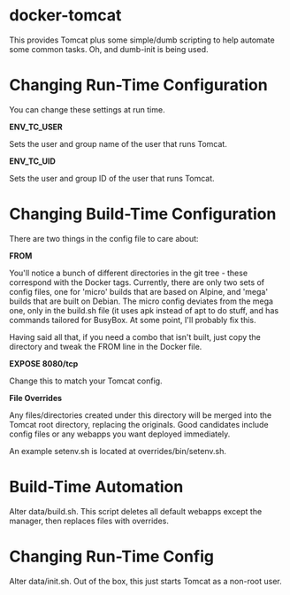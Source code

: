 # docker-tomcat

This provides Tomcat plus some simple/dumb scripting to help automate some
common tasks. Oh, and dumb-init is being used.

# Changing Run-Time Configuration

You can change these settings at run time.

**ENV_TC_USER**

Sets the user and group name of the user that runs Tomcat.

**ENV_TC_UID**

Sets the user and group ID of the user that runs Tomcat.

# Changing Build-Time Configuration

There are two things in the config file to care about:

**FROM**

You'll notice a bunch of different directories in the git tree - these
correspond with the Docker tags. Currently, there are only two sets of config
files, one for 'micro' builds that are based on Alpine, and 'mega' builds that
are built on Debian. The micro config deviates from the mega one, only in the
build.sh file (it uses apk instead of apt to do stuff, and has commands
tailored for BusyBox. At some point, I'll probably fix this.

Having said all that, if you need a combo that isn't built, just copy the
directory and tweak the FROM line in the Docker file.

**EXPOSE 8080/tcp**

Change this to match your Tomcat config.

**File Overrides**

Any files/directories created under this directory will be merged into the
Tomcat root directory, replacing the originals. Good candidates include config
files or any webapps you want deployed immediately.

An example setenv.sh is located at overrides/bin/setenv.sh.

# Build-Time Automation

Alter data/build.sh. This script deletes all default webapps except the
manager, then replaces files with overrides.

# Changing Run-Time Config

Alter data/init.sh. Out of the box, this just starts Tomcat as a non-root user.

